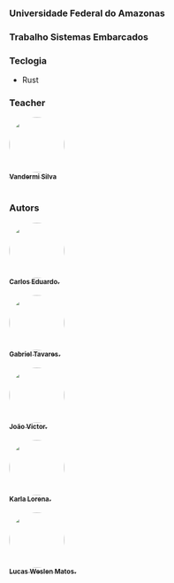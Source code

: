 ### Universidade Federal do Amazonas
### Trabalho Sistemas Embarcados

### Teclogia
- Rust

### Teacher

<div>
  <a href="https://github.com/vandermi">
  <img style="border-radius: 50%;" src="https://github.com/vandermi.png" width="100px;" alt=""/>
  <br />
  <sub><b>Vandermi Silva</b></sub></a>
</div>

<br/>

### Autors
<div>
  <a href="https://github.com/CarlosBitzin">
  <img style="border-radius: 50%;" src="https://github.com/CarlosBitzin.png" width="100px;" alt=""/>
  <br />
  <sub><b>Carlos Eduardo.</b></sub></a>
</div>

<br/>

<div>
  <a href="https://github.com/gabrieltav">
  <img style="border-radius: 50%;" src="https://github.com/gabrieltav.png" width="100px;" alt=""/>
  <br />
  <sub><b>Gabriel Tavares.</b></sub></a>
</div>

<br/>

<div>
  <a href="https://github.com/joaomvictor">
  <img style="border-radius: 50%;" src="https://github.com/joaomvictor.png" width="100px;" alt=""/>
  <br />
  <sub><b>João Victor.</b></sub></a>
</div>

<br/>

<div>
  <a href="https://github.com/LorenaCosta">
  <img style="border-radius: 50%;" src="https://github.com/LorenaCosta.png" width="100px;" alt=""/>
  <br />
  <sub><b>Karla Lorena.</b></sub></a>
</div>

<br/>

<div>
  <a href="https://github.com/matoslopes23">
  <img style="border-radius: 50%;" src="https://github.com/matoslopes23.png" width="100px;" alt=""/>
  <br />
  <sub><b>Lucas Weslen Matos.</b></sub></a>
</div>

<br/>
